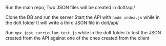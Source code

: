 Run the main repo,
Two JSON files will be created in dolt/api/

Clone the DB and run the server
Start the API with `node index.js` while in the dolt folder
It will write a third JSON file in dolt/api/

Run `npx jest curriculum.test.js` while in the dolt folder to test the JSON created from the API against one of the ones created from the client
